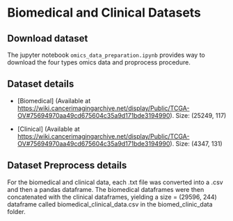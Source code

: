 # Biomedical and Clinical Datasets

## Download dataset
The jupyter notebook `omics_data_preparation.ipynb` provides way to download the four types omics data and proprocess procedure. 


## Dataset details

* [Biomedical] (Available at https://wiki.cancerimagingarchive.net/display/Public/TCGA-OV#75694970aa49cd675604c35a9d171bde3194990). Size: (25249, 117)

* [Clinical] (Available at https://wiki.cancerimagingarchive.net/display/Public/TCGA-OV#75694970aa49cd675604c35a9d171bde3194990). Size: (4347, 131)
    

## Dataset Preprocess details

For the biomedical and clinical data, each .txt file was converted into a .csv and then a pandas dataframe. The biomedical dataframes were then concatenated with the clinical dataframes, yielding a size = (29596, 244) dataframe called biomedical_clinical_data.csv in the biomed_clinic_data folder.


